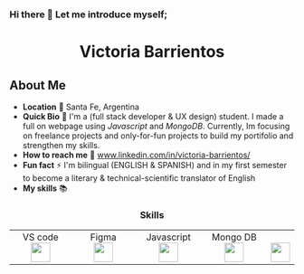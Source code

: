 ### Hi there 👋 Let me introduce myself;

<h1 align="center">Victoria Barrientos</h1>

## About Me
- **Location** 📍 Santa Fe, Argentina
- **Quick Bio** 🌱 I'm a (full stack developer & UX design) student. I made a full on webpage using *Javascript* and *MongoDB*. Currently, Im focusing on freelance projects and only-for-fun projects to build my portifolio and strengthen my skills. 
- **How to reach me** 📩 www.linkedin.com/in/victoria-barrientos/
-  **Fun fact** ⚡ I'm bilingual (ENGLISH & SPANISH) and in my first semester to become a literary & technical-scientific translator of English
-  **My skills** 📚 

<div align="center">
<h3 align="center">Skills</h2>
<table>
<tbody>
<tr valign="top">
 <td width="25%" align="center">
<span>VS code</span><br>
<img height="34px" src="https://user-images.githubusercontent.com/88806080/155042269-abc6b267-9741-4cf6-b665-67dd395ff98d.png">
</td>
 <td width="25%" align="center">
<span>Figma</span><br>
<img height="34px" src="">
</td>
<td width="25%" align="center">
<span>Javascript</span><br>
<img height="34px" src="">
</td>
<td width="25%" align="center">
<span>Mongo DB</span><br>
<img height="34px" src="https://www.google.com/url?sa=i&url=https%3A%2F%2Fwww.mongodb.com%2F&psig=AOvVaw1h9faEs1e8hZl76XoSWVuJ&ust=1676384813800000&source=images&cd=vfe&ved=0CA8QjRxqFwoTCNCSmpbakv0CFQAAAAAdAAAAABAE">
</td>
<td width="25%" align="center">
<span></span><br>
<img height="34px" src="" >
</td>
</tr>
</tbody>
</table>
</div>



<!--
**Victoria-Barrientos/Victoria-Barrientos** is a ✨ _special_ ✨ repository because its `README.md` (this file) appears on your GitHub profile.

Here are some ideas to get you started:

- 🔭 I’m currently working on ...
- 🌱 I’m currently learning ...
- 👯 I’m looking to collaborate on ...
- 🤔 I’m looking for help with ...
- 💬 Ask me about ...
- 📫 How to reach me: ...
- 😄 Pronouns: ...
- ⚡ Fun fact: ...
-->

